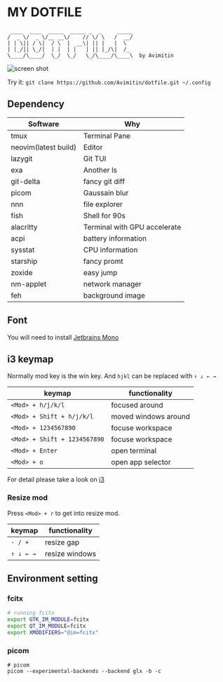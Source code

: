 # MY DOTFILE

```text
 ____  ____  _____  _____ _  _     _____
/  _ \/  _ \/__ __\/    // \/ \   /  __/
| | \|| / \|  / \  |  __\| || |   |  \  
| |_/|| \_/|  | |  | |   | || |_/\|  /_ 
\____/\____/  \_/  \_/   \_/\____/\____\  by Avimitin
```

![screen shot](./images/screenshot.png)

Try it: `git clone https://github.com/Avimitin/dotfile.git ~/.config`

## Dependency

| Software             | Why                          |
| ---                  | ---                          |
| tmux                 | Terminal Pane                |
| neovim(latest build) | Editor                       |
| lazygit              | Git TUI                      |
| exa                  | Another ls                   |
| git-delta            | fancy git diff               |
| picom                | Gaussain blur                |
| nnn                  | file explorer                |
| fish                 | Shell for 90s                |
| alacritty            | Terminal with GPU accelerate |
| acpi                 | battery information          |
| sysstat              | CPU information              |
| starship             | fancy promt                  |
| zoxide               | easy jump                    |
| nm-applet            | network manager              |
| feh                  | background image             |

## Font

You will need to install [Jetbrains Mono](https://github.com/ryanoasis/nerd-fonts/releases)

## i3 keymap

Normally mod key is the win key. And `hjkl` can be replaced with `↑ ↓ ← →`

| keymap                       | functionality        |
| ---                          | ---                  |
| `<Mod> + h/j/k/l`            | focused around       |
| `<Mod> + Shift + h/j/k/l`    | moved windows around |
| `<Mod> + 1234567890`         | focuse workspace     |
| `<Mod> + Shift + 1234567890` | focuse workspace     |
| `<Mod> + Enter`              | open terminal        |
| `<Mod> + o`                  | open app selector    |

For detail please take a look on [i3](./i3/config)

### Resize mod

Press `<Mod> + r` to get into resize mod.

| keymap    | functionality  |
| ---       | ---            |
| `- / +`   | resize gap     |
| `↑ ↓ ← →` | resize windows |

## Environment setting

### fcitx

```bash
# running fcitx
export GTK_IM_MODULE=fcitx
export QT_IM_MODULE=fcitx
export XMODIFIERS="@im=fcitx"
```

### picom

```
# picom
picom --experimental-backends --backend glx -b -c
```

